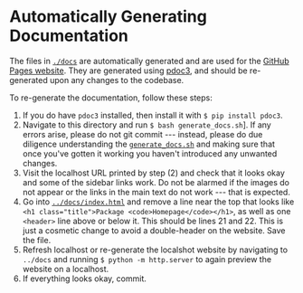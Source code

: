 # Automatically Generating Documentation

The files in
[`./docs`](https://github.com/jazlab/moog.github.io/blob/master/./../../docs)
are automatically generated and are used for the [GitHub Pages
website](https://github.com/jazlab/moog.github.io/blob/master/./https://jazlab.github.io/moog.github.io/).
They are generated using
[pdoc3](https://github.com/jazlab/moog.github.io/blob/master/./https://pdoc3.github.io/pdoc/),
and should be re-generated upon any changes to the codebase.

To re-generate the documentation, follow these steps:
1. If you do have `pdoc3` installed, then install it with `$ pip install pdoc3`.
2. Navigate to this directory and run `$ bash generate_docs.sh`]. If any errors
   arise, please do not git commit --- instead, please do due diligence
   understanding the
   [`generate_docs.sh`](https://github.com/jazlab/moog.github.io/blob/master/./../generate_docs.sh)
   and making sure that once you've gotten it working you haven't introduced any
   unwanted changes.
3. Visit the localhost URL printed by step (2) and check that it looks okay and
   some of the sidebar links work. Do not be alarmed if the images do not appear
   or the links in the main text do not work --- that is expected.
4. Go into
   [`../docs/index.html`](https://github.com/jazlab/moog.github.io/blob/master/./../../docs/index.html)
   and remove a line near the top that looks like `<h1 class="title">Package
   <code>Homepage</code></h1>`, as well as one `<header>` line above or below
   it. This should be lines 21 and 22. This is just a cosmetic change to avoid a
   double-header on the website. Save the file.
5. Refresh localhost or re-generate the localshot website by navigating to
   `../docs` and running `$ python -m http.server` to again preview the website
   on a localhost.
6. If everything looks okay, commit.
